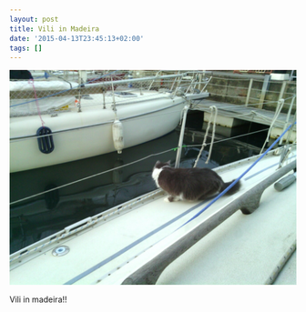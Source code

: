 ```yaml
---
layout: post
title: Vili in Madeira
date: '2015-04-13T23:45:13+02:00'
tags: []
---
```

![Vili in Madeira](/files/tumblr_nmrlrdpdkr1tq106bo1_1280.jpg)


Vili in madeira!!

